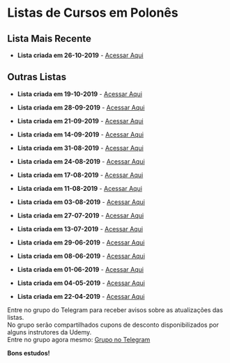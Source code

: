 # Listas de Cursos em Polonês

## Lista Mais Recente

  - **Lista criada em 26-10-2019** - [Acessar Aqui](https://github.com/ProgramacaoPratica/CursosUdemy/blob/master/Cursos%20em%20Polon%C3%AAs/17%20-%20Lista%20-%2026-10-2019.md)

## Outras Listas

  - **Lista criada em 19-10-2019** - [Acessar Aqui](https://github.com/ProgramacaoPratica/CursosUdemy/blob/master/Cursos%20em%20Polon%C3%AAs/16%20-%20Lista%20-%2019-10-2019.md)

  - **Lista criada em 28-09-2019** - [Acessar Aqui](https://github.com/ProgramacaoPratica/CursosUdemy/blob/master/Cursos%20em%20Polon%C3%AAs/15%20-%20Lista%20-%2028-09-2019.md)

  - **Lista criada em 21-09-2019** - [Acessar Aqui](https://github.com/ProgramacaoPratica/CursosUdemy/blob/master/Cursos%20em%20Polon%C3%AAs/14%20-%20Lista%20-%2021-09-2019.md)

  - **Lista criada em 14-09-2019** - [Acessar Aqui](https://github.com/ProgramacaoPratica/CursosUdemy/blob/master/Cursos%20em%20Polon%C3%AAs/13%20-%20Lista%20-%2014-09-2019.md)

  - **Lista criada em 31-08-2019** - [Acessar Aqui](https://github.com/ProgramacaoPratica/CursosUdemy/blob/master/Cursos%20em%20Polon%C3%AAs/12%20-%20Lista%20-%2031-08-2019.md)

  - **Lista criada em 24-08-2019** - [Acessar Aqui](https://github.com/ProgramacaoPratica/CursosUdemy/blob/master/Cursos%20em%20Polon%C3%AAs/11%20-%20Lista%20-%2024-08-2019.md)

  - **Lista criada em 17-08-2019** - [Acessar Aqui](https://github.com/ProgramacaoPratica/CursosUdemy/blob/master/Cursos%20em%20Polon%C3%AAs/10%20-%20Lista%20-%2017-08-2019.md)

  - **Lista criada em 11-08-2019** - [Acessar Aqui](https://github.com/ProgramacaoPratica/CursosUdemy/blob/master/Cursos%20em%20Polon%C3%AAs/09%20-%20Lista%20-%2011-08-2019.md)

  - **Lista criada em 03-08-2019** - [Acessar Aqui](https://github.com/ProgramacaoPratica/CursosUdemy/blob/master/Cursos%20em%20Polon%C3%AAs/08%20-%20Lista%20-%2003-08-2019.md)
  
  - **Lista criada em 27-07-2019** - [Acessar Aqui](https://github.com/ProgramacaoPratica/CursosUdemy/blob/master/Cursos%20em%20Polon%C3%AAs/07%20-%20Lista%20-%2027-07-2019.md)

  - **Lista criada em 13-07-2019** - [Acessar Aqui](https://github.com/ProgramacaoPratica/CursosUdemy/blob/master/Cursos%20em%20Polon%C3%AAs/06%20-%20Lista%20-%2013-07-2019.md)

  - **Lista criada em 29-06-2019** - [Acessar Aqui](https://github.com/ProgramacaoPratica/CursosUdemy/blob/master/Cursos%20em%20Polon%C3%AAs/05%20-%20Lista%20-%2029-06-2019.md)
    
  - **Lista criada em 08-06-2019** - [Acessar Aqui](https://github.com/ProgramacaoPratica/CursosUdemy/blob/master/Cursos%20em%20Polon%C3%AAs/04%20-%20Lista%20-%2008-06-2019.md)

  - **Lista criada em 01-06-2019** - [Acessar Aqui](https://github.com/ProgramacaoPratica/CursosUdemy/blob/master/Cursos%20em%20Polon%C3%AAs/03%20-%20Lista%20-%2001-06-2019.md)
  
  - **Lista criada em 04-05-2019** - [Acessar Aqui](https://github.com/ProgramacaoPratica/CursosUdemy/blob/master/Cursos%20em%20Polon%C3%AAs/02%20-%20Lista%20-%2004-05-2019.md)

  - **Lista criada em 22-04-2019** - [Acessar Aqui](https://github.com/ProgramacaoPratica/CursosUdemy/blob/master/Cursos%20em%20Polon%C3%AAs/01%20-%20Lista%20-%2022-04-2019.md)

Entre no grupo do Telegram para receber avisos sobre as atualizações das listas.  
No grupo serão compartilhados cupons de desconto disponibilizados por alguns instrutores da Udemy.  
Entre no grupo agora mesmo: [Grupo no Telegram](http://bit.ly/2UvKbVX)

**Bons estudos!**
